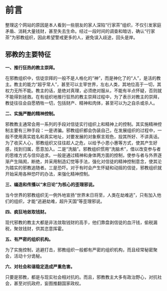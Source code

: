 # 前言

整理这个网站的原因是本人看到一些朋友的家人深陷“行家茶”组织，不仅引发家庭矛盾、消耗大量钱财，甚至失去生命。经过一段时间的调查和暗访，确认“行家茶”为邪教组织，因此希望警戒更多的人，避免误入歧途，回头是岸。



## 邪教的主要特征

**一、推行狂热的教主崇拜。**

在邪教组织中，信徒崇拜的一般不是人格化的“神”，而是神化了的“人”，是活的教主。教主的能力“超乎常人”，甚至可以主宰世界，左右人类，其地位高于一切，其权力无所不能。教主的话，是绝对真理，必须绝对服从，不能有半点怀疑，否则就不能得到拯救。在有组织地推行狂热的教主崇拜过程中，为了表示对教主的崇拜，教徒往往会自愿牺牲一切，包括财产、精神和肉体，甚至可以为之自杀或杀人。

**二、实施严酷的精神控制。**

邪教教主通常会用一系列的手段对信徒实行组织上和精神上的控制。其实施精神控制主要有三种手段：一是诱骗。邪教组织都会伪装自己，在发展组织的过程中，一般不使用真实姓名和真实地址，对要发展的对象察言观色，投其所好、不讲真话。为了收买人心，邪教组织又往往趁人之危，以给予小恩小惠等方式，使其产生好感，找到归属，愿意加入。二是“洗脑”。邪教组织惯用“洗脑术”，借以改变参与者的思维方式与信仰追求。一般是通过精神和身体两方面的控制，使参与者与外界逐渐产生隔阂，断绝，并采用制造幻觉等手法，强化对信徒的精神控制意念，使其沦为踏实的邪教追随者。三是恐吓。对于有时会产生怀疑和动摇的信徒，邪教组织就开始采用各种恐吓的办法，来强化精神控制。

**三、编造和传播以“末日论”为核心的歪理邪说。**

当今世界的邪教组织无一例外地宣扬“世界末日将至，人类在劫难逃”，只有加入他们的组织，才能“逃避劫难，超升天国”等歪理邪说。

**四、疯狂地敛取钱财。**

现代邪教的教主大都是非法敛取钱财的高手，他们靠盘剥信徒的血汗钱，偷税漏税，聚敛钱财，供其恣意挥霍。

**五、有严密的组织机构。**

为了实施控制，逃避打击，邪教组织一般都有严密的组织机构，而且经常秘密聚会，活动十分诡秘。

**六、对社会和谐稳定造成严重危害。**

只要是邪教，都是与现实社会相对抗的。而且，邪教教主大多有政治野心，对抗社会，甚至对抗政府，妄图推翻国家政权。

